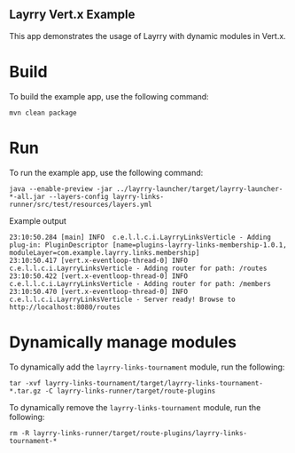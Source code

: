Layrry Vert.x Example
---

This app demonstrates the usage of Layrry with dynamic modules in Vert.x. 

# Build
To build the example app, use the following command:
```
mvn clean package
```

# Run
To run the example app, use the following command:
```
java --enable-preview -jar ../layrry-launcher/target/layrry-launcher-*-all.jar --layers-config layrry-links-runner/src/test/resources/layers.yml
```

Example output
```
23:10:50.284 [main] INFO  c.e.l.l.c.i.LayrryLinksVerticle - Adding plug-in: PluginDescriptor [name=plugins-layrry-links-membership-1.0.1, moduleLayer=com.example.layrry.links.membership]
23:10:50.417 [vert.x-eventloop-thread-0] INFO  c.e.l.l.c.i.LayrryLinksVerticle - Adding router for path: /routes
23:10:50.422 [vert.x-eventloop-thread-0] INFO  c.e.l.l.c.i.LayrryLinksVerticle - Adding router for path: /members
23:10:50.470 [vert.x-eventloop-thread-0] INFO  c.e.l.l.c.i.LayrryLinksVerticle - Server ready! Browse to http://localhost:8080/routes
```

# Dynamically manage modules

To dynamically add the `layrry-links-tournament` module, run the following:
```
tar -xvf layrry-links-tournament/target/layrry-links-tournament-*.tar.gz -C layrry-links-runner/target/route-plugins
```

To dynamically remove the `layrry-links-tournament` module, run the following:
```
rm -R layrry-links-runner/target/route-plugins/layrry-links-tournament-*
```